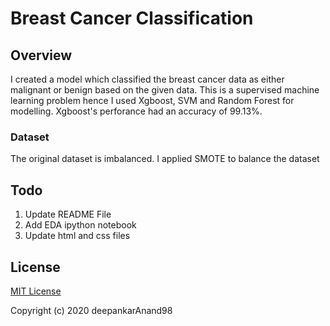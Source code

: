 # Breast Cancer Classification

## Overview
I created a model which classified the breast cancer data as either malignant or benign based on the given data. This is a supervised machine learning problem hence I used Xgboost, SVM and Random Forest for modelling. Xgboost's perforance had an accuracy of 99.13%.

### Dataset
The original dataset is imbalanced. I applied SMOTE to balance the dataset

## Todo
1. Update README File
2. Add EDA ipython notebook
3. Update html and css files

## License

[MIT License](https://github.com/deepankarAnand98/breast_cancer_classification/blob/master/LICENSE)

Copyright (c) 2020 deepankarAnand98

